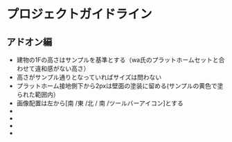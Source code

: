 # プロジェクトガイドライン

## アドオン編
* 建物の1Fの高さはサンプルを基準とする（wa氏のプラットホームセットと合わせて違和感がない高さ）
* 高さがサンプル通りとなっていればサイズは問わない
* プラットホーム接地側下から2pxは壁面の塗装に留める(サンプルの黄色で塗られた範囲内）
* 画像配置は左から[南 /東 /北 / 南 /ツールバーアイコン]とする
* 
* 
* 
* 

## 
